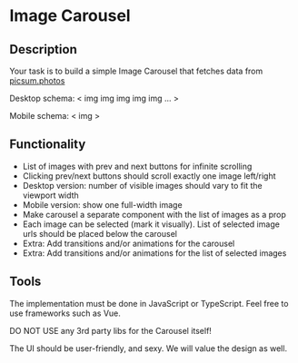 # Image Carousel

## Description
Your task is to build a simple Image Carousel that fetches data from [picsum.photos](https://picsum.photos/#list-images)

Desktop schema: < img img img img img ... >

Mobile schema: < img >

## Functionality
- List of images with prev and next buttons for infinite scrolling
- Clicking prev/next buttons should scroll exactly one image left/right
- Desktop version: number of visible images should vary to fit the viewport width
- Mobile version: show one full-width image
- Make carousel a separate component with the list of images as a prop
- Each image can be selected (mark it visually). List of selected image urls should be placed below the carousel
- Extra: Add transitions and/or animations for the carousel
- Extra: Add transitions and/or animations for the list of selected images

## Tools
The implementation must be done in JavaScript or TypeScript. Feel free to use frameworks such as Vue.

DO NOT USE any 3rd party libs for the Carousel itself!

The UI should be user-friendly, and sexy. We will value the design as well.
